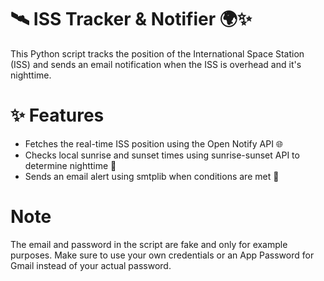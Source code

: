 # 🛰 ISS Tracker & Notifier 🌍✨
This Python script tracks the position of the International Space Station (ISS) and sends an email notification when the ISS is overhead and it's nighttime.

# ✨ Features
- Fetches the real-time ISS position using the Open Notify API 🌐
- Checks local sunrise and sunset times using sunrise-sunset API to determine nighttime 🌙
- Sends an email alert using smtplib  when conditions are met 📩

# Note
The email and password in the script are fake and only for example purposes. Make sure to use your own credentials or an App Password for Gmail instead of your actual password.



